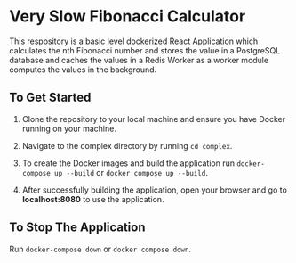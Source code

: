 # Very Slow Fibonacci Calculator

This respository is a basic level dockerized React Application which calculates the nth Fibonacci number
and stores the value in a PostgreSQL database and caches the values in a Redis Worker as a worker module
computes the values in the background.

## To Get Started

1. Clone the repository to your local machine and ensure you have Docker running on your machine. 

2. Navigate to the complex directory by running `cd complex`.

3. To create the Docker images and build the application run `docker-compose up --build` or `docker compose up --build`.

4. After successfully building the application, open your browser and go to **localhost:8080** to use the application.


## To Stop The Application 

Run `docker-compose down` or `docker compose down`.